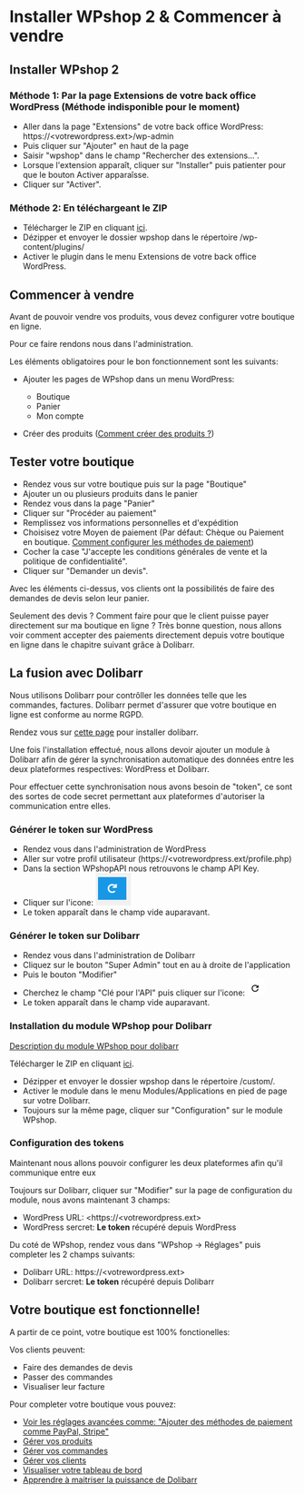 # Installer WPshop 2 & Commencer à vendre

## Installer WPshop 2

### Méthode 1: Par la page Extensions de votre back office WordPress (Méthode indisponible pour le moment)

* Aller dans la page "Extensions" de votre back office WordPress: https://<votrewordpress.ext>/wp-admin
* Puis cliquer sur "Ajouter" en haut de la page
* Saisir "wpshop" dans le champ "Rechercher des extensions...".
* Lorsque l'extension apparaît, cliquer sur "Installer" puis patienter pour que le bouton Activer apparaîsse.
* Cliquer sur "Activer".

### Méthode 2: En téléchargeant le ZIP

* Télécharger le ZIP en cliquant [ici](https://github.com/Eoxia/wpshop/archive/2.0.0.zip).
* Dézipper et envoyer le dossier wpshop dans le répertoire /wp-content/plugins/
* Activer le plugin dans le menu Extensions de votre back office WordPress.

## Commencer à vendre

Avant de pouvoir vendre vos produits, vous devez configurer votre boutique en ligne.

Pour ce faire rendons nous dans l'administration.

Les éléments obligatoires pour le bon fonctionnement sont les suivants:

* Ajouter les pages de WPshop dans un menu WordPress:
  * Boutique
  * Panier
  * Mon compte

* Créer des produits ([Comment créer des produits ?](https://github.com/Eoxia/wpshop-docs/blob/master/pages/product.md))

## Tester votre boutique

* Rendez vous sur votre boutique puis sur la page "Boutique"
* Ajouter un ou plusieurs produits dans le panier
* Rendez vous dans la page "Panier"
* Cliquer sur "Procéder au paiement"
* Remplissez vos informations personnelles et d'expédition
* Choisisez votre Moyen de paiement (Par défaut: Chèque ou Paiement en boutique. [Comment configurer les méthodes de paiement](https://github.com/Eoxia/wpshop-docs/blob/master/pages/configure.md))
* Cocher la case "J'accepte les conditions générales de vente et la politique de confidentialité".
* Cliquer sur "Demander un devis".

Avec les éléments ci-dessus, vos clients ont la possibilités de faire des demandes de devis selon leur panier.

Seulement des devis ? Comment faire pour que le client puisse payer directement sur ma boutique en ligne ? 
Très bonne question, nous allons voir comment accepter des paiements directement depuis votre boutique en ligne dans le chapitre suivant grâce à Dolibarr.

## La fusion avec Dolibarr

Nous utilisons Dolibarr pour contrôller les données telle que les commandes, factures.
Dolibarr permet d'assurer que votre boutique en ligne est conforme au norme RGPD.

Rendez vous sur [cette page](https://www.dolibarr.fr/) pour installer dolibarr.

Une fois l'installation effectué, nous allons devoir ajouter un module à Dolibarr afin de gérer la synchronisation automatique des données entre les deux plateformes respectives: WordPress et Dolibarr.

Pour effectuer cette synchronisation nous avons besoin de "token", ce sont des sortes de code secret permettant aux plateformes d'autoriser la communication entre elles.

### Générer le token sur WordPress

* Rendez vous dans l'administration de WordPress
* Aller sur votre profil utilisateur (https://<votrewordpress.ext/profile.php)
* Dans la section WPshopAPI nous retrouvons le champ API Key.
* Cliquer sur l'icone: ![](https://github.com/Eoxia/wpshop-docs/blob/master/images/generate-api-key.PNG)
* Le token apparaît dans le champ vide auparavant.

### Générer le token sur Dolibarr

* Rendez vous dans l'administration de Dolibarr
* Cliquez sur le bouton "Super Admin" tout en au à droite de l'application
* Puis le bouton "Modifier"
* Cherchez le champ "Clé pour l'API" puis cliquer sur l'icone: ![](https://github.com/Eoxia/wpshop-docs/blob/master/images/generate-api-key-doli.PNG)
* Le token apparaît dans le champ vide auparavant.

### Installation du module WPshop pour Dolibarr

[Description du module WPshop pour dolibarr](https://github.com/Eoxia/wpshop-docs/blob/master/pages/dolibarr/module-wpshop.md)

Télécharger le ZIP en cliquant [ici](https://github.com/Eoxia/doli-wpshop/archive/master.zip).
* Dézipper et envoyer le dossier wpshop dans le répertoire /custom/.	
* Activer le module dans le menu Modules/Applications en pied de page sur votre Dolibarr.	
* Toujours sur la même page, cliquer sur "Configuration" sur le module WPshop.

### Configuration des tokens

Maintenant nous allons pouvoir configurer les deux plateformes afin qu'il communique entre eux

Toujours sur Dolibarr, cliquer sur "Modifier" sur la page de configuration du module, nous avons maintenant 3 champs:

* WordPress URL: <https://<votrewordpress.ext>
* WordPress sercret: **Le token** récupéré depuis WordPress

Du coté de WPshop, rendez vous dans "WPshop -> Réglages" puis completer les 2 champs suivants:

* Dolibarr URL: https://<votrewordpress.ext>
* Dolibarr sercret: **Le token** récupéré depuis Dolibarr

## Votre boutique est fonctionnelle!

A partir de ce point, votre boutique est 100% fonctionelles:

Vos clients peuvent:

* Faire des demandes de devis
* Passer des commandes
* Visualiser leur facture

Pour completer votre boutique vous pouvez:

* [Voir les réglages avancées comme: "Ajouter des méthodes de paiement comme PayPal, Stripe"](https://github.com/Eoxia/wpshop-docs/blob/master/pages/configure.md)
* [Gérer vos produits](https://github.com/Eoxia/wpshop-docs/blob/master/pages/product.md)
* [Gérer vos commandes](https://github.com/Eoxia/wpshop-docs/blob/master/pages/order.md)
* [Gérer vos clients](https://github.com/Eoxia/wpshop-docs/blob/master/pages/third-party.md)
* [Visualiser votre tableau de bord](https://github.com/Eoxia/wpshop-docs/blob/master/pages/dashboard.md)
* [Apprendre à maitriser la puissance de Dolibarr](https://wiki.dolibarr.org/index.php/Documentation_utilisateur)
